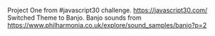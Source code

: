 Project One from #javascript30 challenge. https://javascript30.com/
Switched Theme to Banjo. Banjo sounds from https://www.philharmonia.co.uk/explore/sound_samples/banjo?p=2
